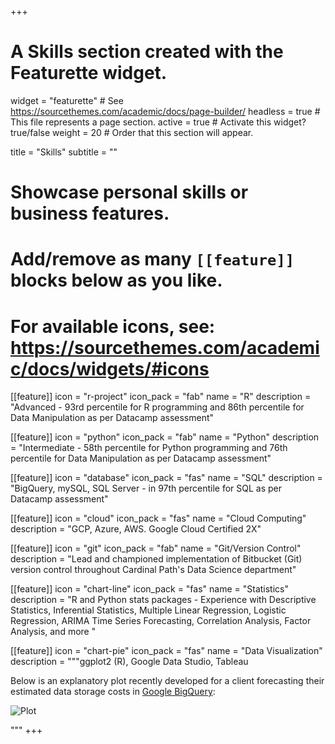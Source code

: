 +++
# A Skills section created with the Featurette widget.
widget = "featurette"  # See https://sourcethemes.com/academic/docs/page-builder/
headless = true  # This file represents a page section.
active = true  # Activate this widget? true/false
weight = 20  # Order that this section will appear.

title = "Skills"
subtitle = ""

# Showcase personal skills or business features.
# 
# Add/remove as many `[[feature]]` blocks below as you like.
# 
# For available icons, see: https://sourcethemes.com/academic/docs/widgets/#icons

[[feature]]
  icon = "r-project"
  icon_pack = "fab"
  name = "R"
  description = "Advanced - 93rd percentile for R programming and 86th percentile for Data Manipulation as per Datacamp assessment"

[[feature]]
  icon = "python"
  icon_pack = "fab"
  name = "Python"
  description = "Intermediate - 58th percentile for Python programming and 76th percentile for Data Manipulation as per Datacamp assessment"   

[[feature]]
  icon = "database"
  icon_pack = "fas"
  name = "SQL"
  description = "BigQuery, mySQL, SQL Server - in 97th percentile for SQL as per Datacamp assessment" 

[[feature]]
  icon = "cloud"
  icon_pack = "fas"
  name = "Cloud Computing"
  description = "GCP, Azure, AWS. Google Cloud Certified 2X" 

[[feature]]
  icon = "git"
  icon_pack = "fab"
  name = "Git/Version Control"
  description = "Lead and championed implementation of Bitbucket (Git) version control throughout Cardinal Path's Data Science department" 

[[feature]]
  icon = "chart-line"
  icon_pack = "fas"
  name = "Statistics"
  description = "R and Python stats packages - Experience with Descriptive Statistics, Inferential Statistics, Multiple Linear Regression, Logistic Regression, ARIMA Time Series Forecasting, Correlation Analysis, Factor Analysis, and more "  

[[feature]]
  icon = "chart-pie"
  icon_pack = "fas"
  name = "Data Visualization"
  description = """ggplot2 (R), Google Data Studio, Tableau 
  
  Below is an explanatory plot recently developed for a client forecasting their estimated data storage costs in [Google BigQuery](https://cloud.google.com/bigquery/): 
  
  ![Plot](img/ggplot2.jpg)

  """
+++

